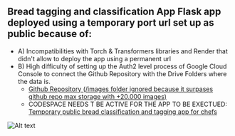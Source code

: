 ## **Bread tagging and classification App** Flask app deployed using a temporary port url set up as public because of: 
  * A) Incompatibilities with Torch & Transformers libraries and Render that didn't allow to deploy the app using a permanent url 
  * B) High difficulty of setting up the Auth2 level process of Google Cloud Console to connect the Github Repository with the Drive Folders where the data is.
    * [Github Repository (/images folder ignored because it surpases github repo max storage with +20.000 images)](https://github.com/dianamonroe/pretrainfoodclassificationwidget)
    * CODESPACE NEEDS T BE ACTIVE FOR THE APP TO BE EXECTUED: [Temporary public bread classification and tagging app for chefs](https://5000-dianamonroe-pretrainfoo-2w8tlujr98p.ws-eu117.gitpod.io/)

  ![Alt text](src/static/gourmetfoodclassifierv12.png)
